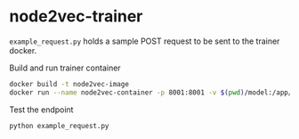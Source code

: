 # node2vec-trainer

```example_request.py``` holds a sample POST request to be sent to the trainer docker.


Build and run trainer container
```bash
docker build -t node2vec-image
docker run --name node2vec-container -p 8001:8001 -v $(pwd)/model:/app/model node2vec-image
```
Test the endpoint
```bash
python example_request.py
```